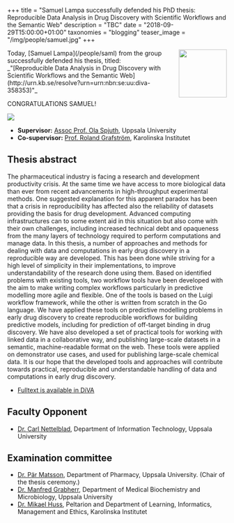 +++
title = "Samuel Lampa successfully defended his PhD thesis: Reproducible Data Analysis in Drug Discovery with Scientific Workflows and the Semantic Web"
description = "TBC"
date = "2018-09-29T15:00:00+01:00"
taxonomies = "blogging"
teaser_image = "/img/people/samuel.jpg"
+++

<img style="float: right; width: 110px;" src="/img/people/samuel.jpg">
Today, [Samuel Lampa](/people/saml) from the group successfully defended his thesis, titled:<br>
_"[Reproducible Data Analysis in Drug Discovery with Scientific Workflows and the Semantic Web](http://urn.kb.se/resolve?urn=urn:nbn:se:uu:diva-358353)"_

CONGRATULATIONS SAMUEL!


<img src="/img/samlthesis/thesis-defence.jpg">



- **Supervisor:** [Assoc Prof. Ola Spjuth](/people/olas), Uppsala University
- **Co-supervisor:** [Prof. Roland Grafström](https://ki.se/people/rolgra), Karolinska Institutet


## Thesis abstract

The pharmaceutical industry is facing a research and development
productivity crisis. At the same time we have access to more biological data
than ever from recent advancements in high-throughput experimental methods.
One suggested explanation for this apparent paradox has been that a crisis in
reproducibility has affected also the reliability of datasets providing the
basis for drug development. Advanced computing infrastructures can to some
extent aid in this situation but also come with their own challenges,
including increased technical debt and opaqueness from the many layers of
technology required to perform computations and manage data. In this thesis,
a number of approaches and methods for dealing with data and computations in
early drug discovery in a reproducible way are developed. This has been done
while striving for a high level of simplicity in their implementations, to
improve understandability of the research done using them. Based on
identified problems with existing tools, two workflow tools have been
developed with the aim to make writing complex workflows particularly in
predictive modelling more agile and flexible. One of the tools is based on
the Luigi workflow framework, while the other is written from scratch in the
Go language. We have applied these tools on predictive modelling problems in
early drug discovery to create reproducible workflows for building predictive
models, including for prediction of off-target binding in drug discovery. We
have also developed a set of practical tools for working with linked data in
a collaborative way, and publishing large-scale datasets in a semantic,
machine-readable format on the web. These tools were applied on demonstrator
use cases, and used for publishing large-scale chemical data. It is our hope
that the developed tools and approaches will contribute towards practical,
reproducible and understandable handling of data and computations in early
drug discovery.

- [Fulltext is available in DiVA](http://urn.kb.se/resolve?urn=urn:nbn:se:uu:diva-358353)

## Faculty Opponent

- [Dr. Carl Nettelblad](https://katalog.uu.se/profile/?id=N6-1341), Department of Information Technology, Uppsala University

## Examination committee

- [Dr. Pär Matsson](https://scholar.google.se/citations?user=urzJKsoAAAAJ&hl=en), Department of Pharmacy, Uppsala University. (Chair of the thesis ceremony.)
- [Dr. Manfred Grabherr](https://www.imbim.uu.se/research-groups/genetics-and-genomics/Grabherr_Manfred/), Department of Medical Biochemistry and Microbiology, Uppsala University
- [Dr. Mikael Huss](https://followthedata.wordpress.com/), Peltarion and Department of Learning, Informatics, Management and Ethics, Karolinska Institutet



